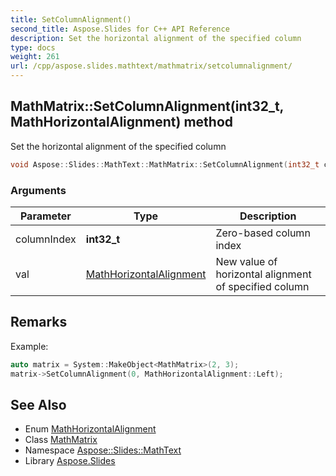 ```yaml
---
title: SetColumnAlignment()
second_title: Aspose.Slides for C++ API Reference
description: Set the horizontal alignment of the specified column
type: docs
weight: 261
url: /cpp/aspose.slides.mathtext/mathmatrix/setcolumnalignment/
---
```

## MathMatrix::SetColumnAlignment(int32_t, MathHorizontalAlignment) method


Set the horizontal alignment of the specified column

```cpp
void Aspose::Slides::MathText::MathMatrix::SetColumnAlignment(int32_t columnIndex, MathHorizontalAlignment val) override
```


### Arguments

| Parameter | Type | Description |
| --- | --- | --- |
| columnIndex | **int32_t** | Zero-based column index |
| val | [MathHorizontalAlignment](../../mathhorizontalalignment/) | New value of horizontal alignment of specified column |
## Remarks



Example: 
```cpp
auto matrix = System::MakeObject<MathMatrix>(2, 3);
matrix->SetColumnAlignment(0, MathHorizontalAlignment::Left);
```

## See Also

* Enum [MathHorizontalAlignment](../mathhorizontalalignment/)
* Class [MathMatrix](./)
* Namespace [Aspose::Slides::MathText](../)
* Library [Aspose.Slides](../../)